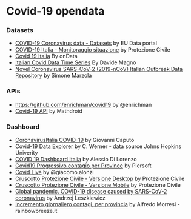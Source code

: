 # Covid-19 opendata

### Datasets

* [COVID-19 Coronavirus data - Datasets](https://data.europa.eu/euodp/en/data/dataset/covid-19-coronavirus-data) by EU Data portal
* [COVID-19 Italia - Monitoraggio situazione](https://github.com/pcm-dpc/COVID-19) by Protezione Civile
* [Covid 19 Italia](https://github.com/ondata/covid19italia) By onData
* [Italian Covid Data Time Series](https://github.com/DavideMagno/ItalianCovidData) By Davide Magno
* [Novel Coronavirus SARS-CoV-2 (2019-nCoV) Italian Outbreak Data Repository](https://github.com/sarscov2-it/data) by Simone Marzola

### APIs

* https://github.com/enrichman/covid19 by @enrichman
* [Covid-19 API](https://github.com/mathdroid/covid-19-api) by Mathdroid

### Dashboard

* [CoronavirusItalia COVID-19](https://public.tableau.com/profile/giovanni.caputo#!/vizhome/COVID-19_15836095988890/NewDashboard?publish=yes) by Giovanni Caputo
* [Covid-19 Data Explorer](https://covid19.cwerner.ai/) by C. Werner - data source Johns Hopkins Univerity
* [COVID 19 Dashboard Italia](https://alessiodl.github.io/COVID19Dashboard/dist/index.html) by Alessio Di Lorenzo 
* [Covid19 Progressivo contagio per Province](http://www.piersoft.it/covid19/?fbclid=IwAR0vOPg4mZo13EohAWPnxdcJ4wLaernEO5GDRFM1C98JtVIBe-wZbNh7DV0) by Piersoft
* [Covid Live](https://www.covidlive.it/) by @giacomo.alonzi
* [Cruscotto Protezione Civile - Versione Desktop](http://opendatadpc.maps.arcgis.com/apps/opsdashboard/index.html#/b0c68bce2cce478eaac82fe38d4138b1) by Protezione Civile
* [Cruscotto Protezione Civile - Versione Mobile](http://opendatadpc.maps.arcgis.com/apps/opsdashboard/index.html#/dae18c330e8e4093bb090ab0aa2b4892) by Protezione Civile
* [Global pandemic. COVID-19 disease caused by SARS-CoV-2 coronavirus](https://avatorl.org/covid-19/?fbclid=IwAR1XSSnxizvvHCwBr_hPWsh_eyak2SE2hTFfKKLfeQLl2jGLIqQN3Ni8cSg) by Andrzej Leszkiewicz
* [Incremento giornaliero contagi, per provincia](https://datastudio.google.com/u/0/reporting/9f0b865e-bb18-4894-a7f4-acca6467c641/page/OnNHB?s=pkXn62iU3rQ) by Alfredo Morresi - rainbowbreeze.it 
